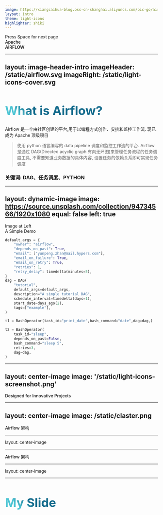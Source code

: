 ```yaml
---
image: https://xiangcaihua-blog.oss-cn-shanghai.aliyuncs.com/pic-go/airflow1.gif
layout: intro
theme: light-icons
highlighter: shiki
---
```


<div class="absolute pt-6 left-12">
    <span class="p-1 rounded cursor-pointer hover:bg-white hover:bg-opacity-10 hover:opacity-90 opacity-60 flex justify-center items-center">
      Press Space for next page  <light-icon icon="arrow-narrow-right" size="24px"/> 
    </span>
  </div>

  <div class="mb-4 absolute bottom-4 left-12">
    <span class="text-6xl text-primary-lighter text-opacity-80" style="font-weight:500;" >
      Apache <light-icon icon="wind"/>
    </span>
    <div class="text-9xl text-white text-opacity-60" style="font-weight:600;" >
    AIRFLOW
    </div> 
  </div>

<a href="https://github.com/apache/airflow" target="_blank" alt="GitHub"
  class="abs-br m-6 text-xl icon-btn opacity-50 !border-none !hover:text-white">
  <carbon-logo-github />
</a>

---
layout: image-header-intro
imageHeader: /static/airflow.svg
imageRight: /static/light-icons-cover.svg
---

# What is Airflow?

<layout-tag layout-name="image-header-intro"/>
<div class="leading-snug text-black dark:text-white text-opacity-60 dark:text-opacity-60 mt-4">
    Airflow 是一个由社区创建的平台,用于以编程方式创作、安排和监控工作流. 现已成为 Apache 顶级项目
    <light-icon icon="rocket" size="24px"/>
</div>

> 使用 python 语言编写的 data pipeline 调度和监控工作流的平台. Airflow 是通过 DAG(Directed acyclic graph 有向无环图)来管理任务流程的任务调度工具, 不需要知道业务数据的具体内容, 设置任务的依赖关系即可实现任务调度

### 关键词: DAG、任务调度、PYTHON

<style>
h1 {
  background-color: #2B90B6;
  font-size: 2.5rem !important;
  background-image: linear-gradient(45deg, #4EC5D4 10%, #146b8c 20%);
  -webkit-background-clip: text;
  -webkit-text-fill-color: transparent; 
}
</style>

<!--
> Airflow is a platform created by the community to programmatically author, schedule and monitor workflows.
Airflow 是一个由社区创建的平台，用于以编程方式创作、安排和监控工作流。

- 🗓 **Scheduler(调度器)** - Scheduler 是一种使用 DAG 定义结合元数据中的任务状态来决定哪些任务需要被执行以及任务执行优先级的过程。调度器通常作为服务运行。
- 👷‍♂️ **Executor(执行器)** - Executor 是一个消息队列进程，它被绑定到调度器中，用于确定实际执行每个任务计划的工作进程。有不同类型的执行器，每个执行器都使用一个指定工作进程的类来执行任务。例如，LocalExecutor 使用与调度器进程在同一台机器上运行的并行进程执行任务。 其他像 CeleryExecutor 的执行器使用存在于独立的工作机器集群中的工作进程执行任务。
- 🧑‍💻 **Developer Friendly** - code highlighting, live coding with autocompletion

Read more about [Why Slidev?](https://sli.dev/guide/why)
-->

---
layout: dynamic-image
image: https://source.unsplash.com/collection/94734566/1920x1080
equal: false
left: true
---

<div class="text-black dark:text-white text-opacity-60 dark:text-opacity-60 pt-2 font-sm">
    <span class="text-sm">
    Image at Left
    </span>
</div>
<div class="text-primary dark:text-primary pb-2 pt-2">
<span class="">
    A Simple Demo <light-icon icon="file-code"/>
</span>
</div>

```python {all|1-9|10-17|19-43|29-35|44|44}
default_args = {
    "owner": "airflow",
    "depends_on_past": True,
    "email": ["yunpeng.zhan@mail.hypers.com"],
    "email_on_failure": True,
    "email_on_retry": True,
    "retries": 1,
    "retry_delay": timedelta(minutes=5),
}
dag = DAG(
    "tutorial",
    default_args=default_args,
    description="A simple tutorial DAG",
    schedule_interval=timedelta(days=1),
    start_date=days_ago(2),
    tags=["example"],
)

t1 = BashOperator(task_id="print_date",bash_command="date",dag=dag,)

t2 = BashOperator(
    task_id="sleep",
    depends_on_past=False,
    bash_command="sleep 5",
    retries=3,
    dag=dag,
)

templated_command = """
  {% for i in range(5) %}
      echo "{{ ds }}"
      echo "{{ macros.ds_add(ds, 7)}}"
      echo "{{ params.my_param }}"
  {% endfor %}
"""

t3 = BashOperator(
    task_id="xit",
    depends_on_past=False,
    bash_command=templated_command,
    params={"my_param": "Parameter I passed in"},
    dag=dag,
)
t1 >> t2 >> t3

```
<uim-rocket class="text-3xl text-orange-400 animate-ping" />
<arrow v-click="6" x1="350" y1="330" x2="430" y2="470" color="#564" width="2" arrowSize="1"/>

<style>
    pre {
        max-height: 400px;
        overflow-y: auto;
        overflow-x: hidden;
    }
    ::-webkit-scrollbar {
        width: 6px;
        height: 6px;
        background-color: rgba(240, 240, 240, 1)
    }
    code {
        counter-reset: step;
        counter-increment: step 0;
    }
    code .line::before {
        content: counter(step);
        counter-increment: step;
        width: 1rem;
        margin-right: 1.5rem;
        display: inline-block;
        text-align: right;
        color: rgba(115,138,148,.4)
    }
</style>

<!--
ads 

as

阿斯顿撒的

阿斯顿撒的

撒打算大撒
-->

---
layout: center-image
image: '/static/light-icons-screenshot.png'
---
  <layout-tag layout-name="center-image" />

  <div class="mb-4">
    <span class="text-3xl text-primary dark:text-primary" style="font-weight:500;" >Designed for Innovative Projects <light-icon icon="wand" /></span>
  </div>


---
layout: center-image
image: /static/claster.png
---

<layout-tag layout-name="center-image" />

  <div class="mb-4">
    <span class="text-3xl text-primary dark:text-primary" style="font-weight:500;" >Airflow 架构  <light-icon icon="wand" /></span>
  </div>

<!--
撒打算大
天天开心
-->

---
layout: center-image

---

<layout-tag layout-name="center-image" />

  <div class="mb-4">
    <span class="text-3xl text-primary dark:text-primary" style="font-weight:500;" >Airflow 架构 <light-icon icon="wand" /></span>
  </div>


<style>
h1 {
  background-color: #2B90B6;
  background-image: linear-gradient(45deg, #4EC5D4 10%, #146b8c 20%);
  -webkit-background-clip: text;
  -webkit-text-fill-color: transparent; 
}
</style>

<!--
撒打算大
天天开心
-->



---
layout: center-image

---
# My Slide

<IconBox/>
<LightIcon icon="arrow-narrow-right" size="24px"/>
